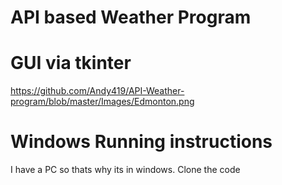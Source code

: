 # API based Weather Program
# GUI via tkinter
https://github.com/Andy419/API-Weather-program/blob/master/Images/Edmonton.png
# Windows Running instructions
I have a PC so thats why its in windows. Clone the code
